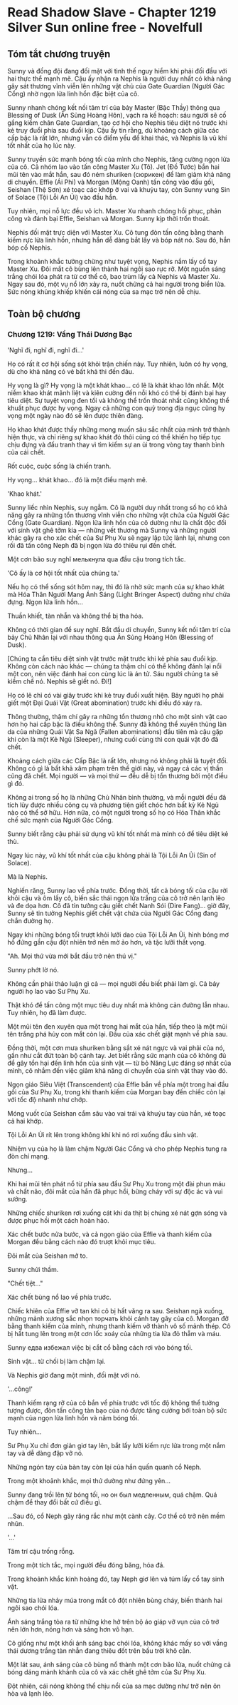 # Read Shadow Slave - Chapter 1219 Silver Sun online free - Novelfull

## Tóm tắt chương truyện

Sunny và đồng đội đang đối mặt với tình thế nguy hiểm khi phải đối đầu với hai thực thể mạnh mẽ. Cậu ấy nhận ra Nephis là người duy nhất có khả năng gây sát thương vĩnh viễn lên những vật chủ của Gate Guardian (Người Gác Cổng) nhờ ngọn lửa linh hồn đặc biệt của cô.

Sunny nhanh chóng kết nối tâm trí của bảy Master (Bậc Thầy) thông qua Blessing of Dusk (Ân Sủng Hoàng Hôn), vạch ra kế hoạch: sáu người sẽ cố gắng kiềm chân Gate Guardian, tạo cơ hội cho Nephis tiêu diệt nó trước khi kẻ truy đuổi phía sau đuổi kịp. Cậu ấy tin rằng, dù khoảng cách giữa các cấp bậc là rất lớn, nhưng vẫn có điểm yếu để khai thác, và Nephis là vũ khí tốt nhất của họ lúc này.

Sunny truyền sức mạnh bóng tối của mình cho Nephis, tăng cường ngọn lửa của cô. Cả nhóm lao vào tấn công Master Xu (Tô). Jet (Đồ Tước) bắn hai mũi tên vào mắt hắn, sau đó ném shuriken (сюрикен) để làm giảm khả năng di chuyển. Effie (Ái Phi) và Morgan (Mộng Oanh) tấn công vào đầu gối, Seishan (Thệ Sơn) xé toạc các khớp ở vai và khuỷu tay, còn Sunny vung Sin of Solace (Tội Lỗi An Ủi) vào đầu hắn.

Tuy nhiên, mọi nỗ lực đều vô ích. Master Xu nhanh chóng hồi phục, phản công và đánh bại Effie, Seishan và Morgan. Sunny kịp thời trốn thoát.

Nephis đối mặt trực diện với Master Xu. Cô tung đòn tấn công bằng thanh kiếm rực lửa linh hồn, nhưng hắn dễ dàng bắt lấy và bóp nát nó. Sau đó, hắn bóp cổ Nephis.

Trong khoảnh khắc tưởng chừng như tuyệt vọng, Nephis nắm lấy cổ tay Master Xu. Đôi mắt cô bùng lên thành hai ngôi sao rực rỡ. Một nguồn sáng trắng chói lóa phát ra từ cơ thể cô, bao trùm lấy cả Nephis và Master Xu. Ngay sau đó, một vụ nổ lớn xảy ra, nuốt chửng cả hai người trong biển lửa. Sức nóng khủng khiếp khiến cái nóng của sa mạc trở nên dễ chịu.

## Toàn bộ chương

### Chương 1219: Vầng Thái Dương Bạc

'Nghĩ đi, nghĩ đi, nghĩ đi...'

Họ có rất ít cơ hội sống sót khỏi trận chiến này. Tuy nhiên, luôn có hy vọng, dù cho khả năng có vẻ bất khả thi đến đâu.

Hy vọng là gì? Hy vọng là một khát khao... có lẽ là khát khao lớn nhất. Một niềm khao khát mãnh liệt và kiên cường đến nỗi khó có thể bị đánh bại hay tiêu diệt. Sự tuyệt vọng đen tối và không thể trốn thoát nhất cũng không thể khuất phục được hy vọng. Ngay cả những con quỷ trong địa ngục cũng hy vọng một ngày nào đó sẽ lên được thiên đàng.

Họ khao khát được thấy những mong muốn sâu sắc nhất của mình trở thành hiện thực, và chỉ riêng sự khao khát đó thôi cũng có thể khiến họ tiếp tục chịu đựng và đấu tranh thay vì tìm kiếm sự an ủi trong vòng tay thanh bình của cái chết.

Rốt cuộc, cuộc sống là chiến tranh.

Hy vọng... khát khao... đó là một điều mạnh mẽ.

'Khao khát.'

Sunny liếc nhìn Nephis, suy ngẫm. Cô là người duy nhất trong số họ có khả năng gây ra những tổn thương vĩnh viễn cho những vật chứa của Người Gác Cổng (Gate Guardian). Ngọn lửa linh hồn của cô dường như là chất độc đối với sinh vật ghê tởm kia — những vết thương mà Sunny và những người khác gây ra cho xác chết của Sư Phụ Xu sẽ ngay lập tức lành lại, nhưng con rối đã tấn công Neph đã bị ngọn lửa đó thiêu rụi đến chết.

Một cơn bão suy nghĩ мелькнула qua đầu cậu trong tích tắc.

'Cô ấy là cơ hội tốt nhất của chúng ta.'

Nếu họ có thể sống sót hôm nay, thì đó là nhờ sức mạnh của sự khao khát mà Hóa Thân Người Mang Ánh Sáng (Light Bringer Aspect) dường như chứa đựng. Ngọn lửa linh hồn...

Thuần khiết, tàn nhẫn và không thể bị tha hóa.

Không có thời gian để suy nghĩ. Bắt đầu di chuyển, Sunny kết nối tâm trí của bảy Chủ Nhân lại với nhau thông qua Ân Sủng Hoàng Hôn (Blessing of Dusk).

[Chúng ta cần tiêu diệt sinh vật trước mặt trước khi kẻ phía sau đuổi kịp. Không còn cách nào khác — chúng ta thậm chí có thể không đánh lại nổi một con, nên việc đánh hai con cùng lúc là án tử. Sáu người chúng ta sẽ kiềm chế nó. Nephis sẽ giết nó. Đi!]

Họ có lẽ chỉ có vài giây trước khi kẻ truy đuổi xuất hiện. Bảy người họ phải giết một Đại Quái Vật (Great abomination) trước khi điều đó xảy ra.

Thông thường, thậm chí gây ra những tổn thương nhỏ cho một sinh vật cao hơn họ hai cấp bậc là điều không thể. Sunny đã không thể xuyên thủng làn da của những Quái Vật Sa Ngã (Fallen abominations) đầu tiên mà cậu gặp khi còn là một Kẻ Ngủ (Sleeper), nhưng cuối cùng thì con quái vật đó đã chết.

Khoảng cách giữa các Cấp Bậc là rất lớn, nhưng nó không phải là tuyệt đối. Không có gì là bất khả xâm phạm trên thế giới này, và ngay cả các vị thần cũng đã chết. Mọi người — và mọi thứ — đều dễ bị tổn thương bởi một điều gì đó.

Không ai trong số họ là những Chủ Nhân bình thường, và mỗi người đều đã tích lũy được nhiều công cụ và phương tiện giết chóc hơn bất kỳ Kẻ Ngủ nào có thể sở hữu. Hơn nữa, có một người trong số họ có Hóa Thân khắc chế sức mạnh của Người Gác Cổng.

Sunny biết rằng cậu phải sử dụng vũ khí tốt nhất mà mình có để tiêu diệt kẻ thù.

Ngay lúc này, vũ khí tốt nhất của cậu không phải là Tội Lỗi An Ủi (Sin of Solace).

Mà là Nephis.

Nghiến răng, Sunny lao về phía trước. Đồng thời, tất cả bóng tối của cậu rời khỏi cậu và ôm lấy cô, biến sắc thái ngọn lửa trắng của cô trở nên lạnh lẽo và đe dọa hơn. Cô đã tin tưởng cậu giết chết Nanh Sói (Dire Fang)... giờ đây, Sunny sẽ tin tưởng Nephis giết chết vật chứa của Người Gác Cổng đang chắn đường họ.

Ngay khi những bóng tối trượt khỏi lưỡi dao của Tội Lỗi An Ủi, hình bóng mơ hồ đứng gần cậu đột nhiên trở nên mờ ảo hơn, và tặc lưỡi thất vọng.

"Ah. Mọi thứ vừa mới bắt đầu trở nên thú vị."

Sunny phớt lờ nó.

Không cần phải thảo luận gì cả — mọi người đều biết phải làm gì. Cả bảy người họ lao vào Sư Phụ Xu.

Thật khó để tấn công một mục tiêu duy nhất mà không cản đường lẫn nhau. Tuy nhiên, họ đã làm được.

Một mũi tên đen xuyên qua một trong hai mắt của hắn, tiếp theo là một mũi tên trắng phá hủy con mắt còn lại. Đầu của xác chết giật mạnh về phía sau.

Đồng thời, một cơn mưa shuriken bằng sắt xé nát ngực và vai phải của nó, gần như cắt đứt toàn bộ cánh tay. Jet biết rằng sức mạnh của cô không đủ để gây tổn hại đến linh hồn của sinh vật — từ bỏ Năng Lực đáng sợ nhất của mình, cô nhắm đến việc giảm khả năng di chuyển của sinh vật thay vào đó.

Ngọn giáo Siêu Việt (Transcendent) của Effie bắn về phía một trong hai đầu gối của Sư Phụ Xu, trong khi thanh kiếm của Morgan bay đến chiếc còn lại với tốc độ nhanh như chớp.

Móng vuốt của Seishan cắm sâu vào vai trái và khuỷu tay của hắn, xé toạc cả hai khớp.

Tội Lỗi An Ủi rít lên trong không khí khi nó rơi xuống đầu sinh vật.

Nhiệm vụ của họ là làm chậm Người Gác Cổng và cho phép Nephis tung ra đòn chí mạng.

Nhưng...

Khi hai mũi tên phát nổ từ phía sau đầu Sư Phụ Xu trong một đài phun máu và chất não, đôi mắt của hắn đã phục hồi, bừng cháy với sự độc ác và vui sướng.

Những chiếc shuriken rơi xuống cát khi da thịt bị chúng xé nát gợn sóng và được phục hồi một cách hoàn hảo.

Xác chết bước nửa bước, và cả ngọn giáo của Effie và thanh kiếm của Morgan đều bằng cách nào đó trượt khỏi mục tiêu.

Đôi mắt của Seishan mở to.

Sunny chửi thầm.

"Chết tiệt..."

Xác chết bùng nổ lao về phía trước.

Chiếc khiên của Effie vỡ tan khi cô bị hất văng ra sau. Seishan ngã xuống, những mảnh xương sắc nhọn торчать khỏi cánh tay gãy của cô. Morgan đỡ bằng thanh kiếm của mình, nhưng thanh kiếm vỡ thành vô số mảnh thép. Cô bị hất tung lên trong một cơn lốc xoáy của những tia lửa đỏ thẫm và máu.

Sunny едва избежал việc bị cắt cổ bằng cách rơi vào bóng tối.

Sinh vật... từ chối bị làm chậm lại.

Và Nephis giờ đang một mình, đối mặt với nó.

'...công!'

Thanh kiếm rạng rỡ của cô bắn về phía trước với tốc độ không thể tưởng tượng được, đòn tấn công tàn bạo của nó được tăng cường bởi toàn bộ sức mạnh của ngọn lửa linh hồn và năm bóng tối.

Tuy nhiên...

Sư Phụ Xu chỉ đơn giản giơ tay lên, bắt lấy lưỡi kiếm rực lửa trong một nắm tay và dễ dàng đập vỡ nó.

Những ngón tay của bàn tay còn lại của hắn quấn quanh cổ Neph.

Trong một khoảnh khắc, mọi thứ dường như đứng yên...

Sunny đang trồi lên từ bóng tối, но он был медленным, quá chậm. Quá chậm để thay đổi bất cứ điều gì.

...Sau đó, cổ Neph gãy răng rắc như một cành cây. Cơ thể cô trở nên mềm nhũn.

'...'

Tâm trí cậu trống rỗng.

Trong một tích tắc, mọi người đều đóng băng, hóa đá.

Trong khoảnh khắc kinh hoàng đó, tay Neph giơ lên và túm lấy cổ tay sinh vật.

Những tia lửa nhảy múa trong mắt cô đột nhiên bùng cháy, biến thành hai ngôi sao chói lóa.

Ánh sáng trắng tỏa ra từ những khe hở trên bộ áo giáp vỡ vụn của cô trở nên lớn hơn, nóng hơn và sáng hơn vô hạn.

Cô giống như một khối ánh sáng bạc chói lóa, không khác mấy so với vầng thái dương trắng tàn nhẫn đang thiêu đốt trên bầu trời khô cằn.

Một lát sau, ánh sáng của cô bùng nổ thành một cơn bão lửa, nuốt chửng cả bóng dáng mảnh khảnh của cô và xác chết ghê tởm của Sư Phụ Xu.

Đột nhiên, cái nóng không thể chịu nổi của sa mạc dường như trở nên ôn hòa và lạnh lẽo.